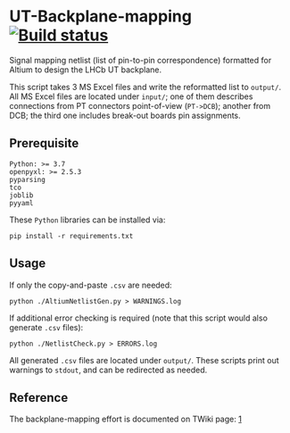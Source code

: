 # UT-Backplane-mapping [![Build status](https://travis-ci.com/ZishuoYang/UT-Backplane-mapping.svg?master)](https://travis-ci.com/ZishuoYang)
Signal mapping netlist (list of pin-to-pin correspondence) formatted for Altium
to design the LHCb UT backplane.

This script takes 3 MS Excel files and write the reformatted list to `output/`.
All MS Excel files are located under `input/`;
one of them describes connections from PT connectors point-of-view (`PT->DCB`);
another from DCB;
the third one includes break-out boards pin assignments.


## Prerequisite
```
Python: >= 3.7
openpyxl: >= 2.5.3
pyparsing
tco
joblib
pyyaml
```

These `Python` libraries can be installed via:
```
pip install -r requirements.txt
```


## Usage
If only the copy-and-paste `.csv` are needed:
```
python ./AltiumNetlistGen.py > WARNINGS.log
```

If additional error checking is required (note that this script would also
generate `.csv` files):
```
python ./NetlistCheck.py > ERRORS.log
```

All generated `.csv` files are located under `output/`.
These scripts print out warnings to `stdout`, and can be redirected as needed.


## Reference
The backplane-mapping effort is documented on TWiki page: [1]

[1]: https://twiki.cern.ch/twiki/bin/view/LHCb/BackplaneMapping
